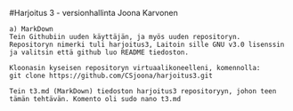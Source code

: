 #Harjoitus 3 - versionhallinta Joona Karvonen

	a) MarkDown 
	Tein Githubiin uuden käyttäjän, ja myös uuden repositoryn.
	Repositoryn nimerki tuli harjoitus3, Laitoin sille GNU v3.0 lisenssin
	ja valitsin että github luo README tiedoston.

	Kloonasin kyseisen repositoryn virtuaalikoneelleni, komennolla:
	git clone https://github.com/CSjoona/harjoitus3.git

	Tein t3.md (MarkDown) tiedoston harjoitus3 repositoryyn, johon teen
	tämän tehtävän. Komento oli sudo nano t3.md

	

